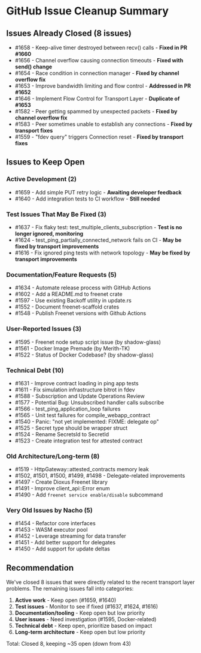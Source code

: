 # GitHub Issue Cleanup Summary

## Issues Already Closed (8 issues)
- #1658 - Keep-alive timer destroyed between recv() calls - **Fixed in PR #1660**
- #1656 - Channel overflow causing connection timeouts - **Fixed with send() change**
- #1654 - Race condition in connection manager - **Fixed by channel overflow fix**
- #1653 - Improve bandwidth limiting and flow control - **Addressed in PR #1652**
- #1646 - Implement Flow Control for Transport Layer - **Duplicate of #1653**
- #1582 - Peer getting spammed by unexpected packets - **Fixed by channel overflow fix**
- #1583 - Peer sometimes unable to establish any connections - **Fixed by transport fixes**
- #1559 - "fdev query" triggers Connection reset - **Fixed by transport fixes**

## Issues to Keep Open
### Active Development (2)
- #1659 - Add simple PUT retry logic - **Awaiting developer feedback**
- #1640 - Add integration tests to CI workflow - **Still needed**

### Test Issues That May Be Fixed (3)
- #1637 - Fix flaky test: test_multiple_clients_subscription - **Test is no longer ignored, monitoring**
- #1624 - test_ping_partially_connected_network fails on CI - **May be fixed by transport improvements**
- #1616 - Fix ignored ping tests with network topology - **May be fixed by transport improvements**

### Documentation/Feature Requests (5)
- #1634 - Automate release process with GitHub Actions
- #1602 - Add a README.md to freenet crate
- #1597 - Use existing Backoff utility in update.rs
- #1552 - Document freenet-scaffold crates
- #1548 - Publish Freenet versions with Github Actions

### User-Reported Issues (3)
- #1595 - Freenet node setup script issue (by shadow-glass)
- #1561 - Docker Image Premade (by Merith-TK)
- #1522 - Status of Docker Codebase? (by shadow-glass)

### Technical Debt (10)
- #1631 - Improve contract loading in ping app tests
- #1611 - Fix simulation infrastructure bitrot in fdev
- #1588 - Subscription and Update Operations Review
- #1577 - Potential Bug: Unsubscribed handler calls subscribe
- #1566 - test_ping_application_loop failures
- #1565 - Unit test failures for compile_webapp_contract
- #1540 - Panic: "not yet implemented: FIXME: delegate op"
- #1525 - Secret type should be wrapper struct
- #1524 - Rename SecretsId to SecretId
- #1523 - Create integration test for attested contract

### Old Architecture/Long-term (8)
- #1519 - HttpGateway::attested_contracts memory leak
- #1502, #1501, #1500, #1499, #1498 - Delegate-related improvements
- #1497 - Create Dioxus Freenet library
- #1491 - Improve client_api::Error enum
- #1490 - Add `freenet service enable/disable` subcommand

### Very Old Issues by Nacho (5)
- #1454 - Refactor core interfaces
- #1453 - WASM executor pool
- #1452 - Leverage streaming for data transfer
- #1451 - Add better support for delegates
- #1450 - Add support for update deltas

## Recommendation
We've closed 8 issues that were directly related to the recent transport layer problems. The remaining issues fall into categories:
1. **Active work** - Keep open (#1659, #1640)
2. **Test issues** - Monitor to see if fixed (#1637, #1624, #1616)
3. **Documentation/tooling** - Keep open but low priority
4. **User issues** - Need investigation (#1595, Docker-related)
5. **Technical debt** - Keep open, prioritize based on impact
6. **Long-term architecture** - Keep open but low priority

Total: Closed 8, keeping ~35 open (down from 43)